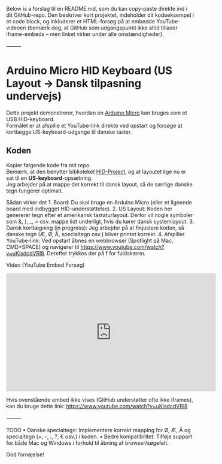 Below is a forslag til en README.md, som du kan copy-paste direkte ind i dit GitHub-repo. Den beskriver kort projektet, indeholder dit kodeeksempel i et code block, og inkluderer et HTML-forsøg på at embedde YouTube-videoen (bemærk dog, at GitHub som udgangspunkt ikke altid tillader iframe-embeds – men linket virker under alle omstændigheder).

⸻



# Arduino Micro HID Keyboard (US Layout → Dansk tilpasning undervejs)

Dette projekt demonstrerer, hvordan en [Arduino Micro](https://store.arduino.cc/products/arduino-micro) kan bruges som et USB HID-keyboard.  
Formålet er at afspille et YouTube-link direkte ved opstart og forsøge at kortlægge US-keyboard-udgange til danske taster.

## Koden
Kopier følgende kode fra mit repo.  
Bemærk, at den benytter biblioteket [HID-Project](https://github.com/NicoHood/HID), og at layoutet lige nu er sat til en **US-keyboard**-opsætning.  
Jeg arbejder på at mappe det korrekt til dansk layout, så de særlige danske tegn fungerer optimalt.

Sådan virker det
	1.	Board: Du skal bruge en Arduino Micro (eller et lignende board med indbygget HID-understøttelse).
	2.	US Layout: Koden her genererer tegn efter et amerikansk tastaturlayout. Derfor vil nogle symboler som &, ), _, > osv. mappe lidt underligt, hvis du kører dansk systemlayout.
	3.	Dansk kortlægning (in progress): Jeg arbejder på at finjustere koden, så danske tegn (Æ, Ø, Å, specialtegn osv.) bliver printet korrekt.
	4.	Afspiller YouTube-link: Ved opstart åbnes en webbrowser (Spotlight på Mac, CMD+SPACE) og navigerer til https://www.youtube.com/watch?v=uKisdcdVRl8. Derefter trykkes der på f for fuldskærm.

Video (YouTube Embed Forsøg)

<iframe width="560" height="315" src="https://www.youtube.com/embed/uKisdcdVRl8" frameborder="0" allowfullscreen>
</iframe>


Hvis ovenstående embed ikke vises (GitHub understøtter ofte ikke iframes), kan du bruge dette link:
https://www.youtube.com/watch?v=uKisdcdVRl8

⸻

TODO
	•	Danske specialtegn: Implementere korrekt mapping for Ø, Æ, Å og specialtegn (+, -, :, ?, € osv.) i koden.
	•	Bedre kompatibilitet: Tilføje support for både Mac og Windows i forhold til åbning af browser/søgefelt.

God fornøjelse!

